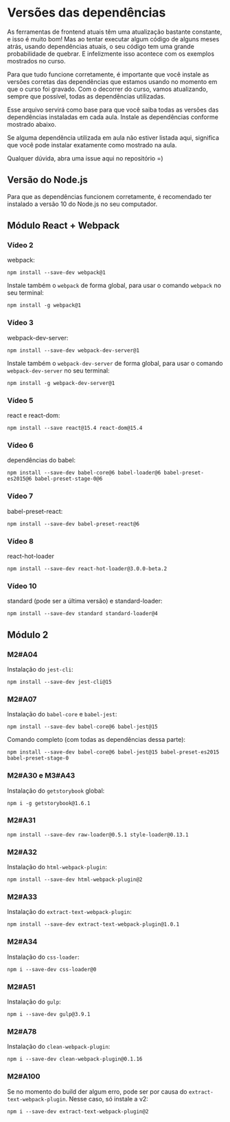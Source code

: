 # Versões das dependências

As ferramentas de frontend atuais têm uma atualização bastante constante, e isso é muito bom!
Mas ao tentar executar algum código de alguns meses atrás, usando dependências atuais, o seu
código tem uma grande probabilidade de quebrar. E infelizmente isso acontece com os exemplos mostrados no curso.

Para que tudo funcione corretamente, é importante que você instale as versões corretas das dependências
que estamos usando no momento em que o curso foi gravado. Com o decorrer do curso, vamos atualizando, sempre que
possível, todas as dependências utilizadas.

Esse arquivo servirá como base para que você saiba todas as versões das dependências instaladas em cada aula.
Instale as dependências conforme mostrado abaixo.

Se alguma dependência utilizada em aula não estiver listada aqui, significa que você pode instalar exatamente como mostrado na aula.

Qualquer dúvida, abra uma issue aqui no repositório =)

## Versão do Node.js

Para que as dependências funcionem corretamente, é recomendado ter instalado a versão 10 do Node.js no seu computador.

## Módulo React + Webpack

### Vídeo 2

webpack:

```
npm install --save-dev webpack@1
```

Instale também o `webpack` de forma global, para usar o comando `webpack` no seu terminal:

```
npm install -g webpack@1
```

### Vídeo 3

webpack-dev-server:

```
npm install --save-dev webpack-dev-server@1
```

Instale também o `webpack-dev-server` de forma global, para usar o comando `webpack-dev-server` no seu terminal:

```
npm install -g webpack-dev-server@1
```

### Vídeo 5

react e react-dom:

```
npm install --save react@15.4 react-dom@15.4
```

### Vídeo 6

dependências do babel:

```
npm install --save-dev babel-core@6 babel-loader@6 babel-preset-es2015@6 babel-preset-stage-0@6
```

### Vídeo 7

babel-preset-react:

```
npm install --save-dev babel-preset-react@6
```

### Vídeo 8

react-hot-loader

```
npm install --save-dev react-hot-loader@3.0.0-beta.2
```

### Vídeo 10

standard (pode ser a última versão) e standard-loader:

```
npm install --save-dev standard standard-loader@4
```

## Módulo 2

### M2#A04

Instalação do `jest-cli`:

```
npm install --save-dev jest-cli@15
```

### M2#A07

Instalação do `babel-core` e `babel-jest`:

```
npm install --save-dev babel-core@6 babel-jest@15
```

Comando completo (com todas as dependências dessa parte):

```
npm install --save-dev babel-core@6 babel-jest@15 babel-preset-es2015 babel-preset-stage-0
```

### M2#A30 e M3#A43

Instalação do `getstorybook` global:

```
npm i -g getstorybook@1.6.1
```

### M2#A31

```
npm install --save-dev raw-loader@0.5.1 style-loader@0.13.1
```

### M2#A32

Instalação do `html-webpack-plugin`:

```
npm install --save-dev html-webpack-plugin@2
```

### M2#A33

Instalação do `extract-text-webpack-plugin`:

```
npm install --save-dev extract-text-webpack-plugin@1.0.1
```

### M2#A34

Instalação do `css-loader`:

```
npm i --save-dev css-loader@0
```

### M2#A51

Instalação do `gulp`:

```
npm i --save-dev gulp@3.9.1
```

### M2#A78

Instalação do `clean-webpack-plugin`:

```
npm i --save-dev clean-webpack-plugin@0.1.16
```

### M2#A100

Se no momento do build der algum erro, pode ser por causa do `extract-text-webpack-plugin`. Nesse caso, só instale a v2:

```
npm i --save-dev extract-text-webpack-plugin@2
```